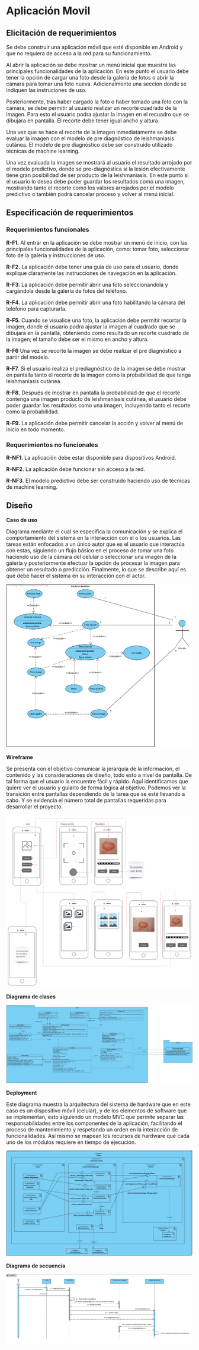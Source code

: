# Aplicación Movil




## Elicitación de requerimientos

Se debe construir una aplicación móvil que esté disponible en Android y que no requiera  de acceso a la red para su funcionamiento.

Al abrir la aplicación se debe mostrar un menú inicial que muestre las principales funcionalidades de la aplicación. En este punto el usuario debe tener la opción de cargar una foto desde la galería de fotos o abrir la cámara para tomar una foto nueva. Adicionalmente una seccion donde se indiquen las instruciones de uso.

Posteriormente, tras haber cargado la foto o haber tomado una foto con la cámara, se debe permitir al usuario realizar un recorte cuadrado de la imagen. Para esto el usuario podra ajustar la imagen en el recuadro que se dibujara en pantalla. El recorte debe tener igual ancho y altura.

Una vez que se hace el recorte  de la imagen inmediatamente se debe evaluar la imagen con el modelo de pre diagnóstico de leishmaniasis cutánea. El modelo de pre diagnóstico debe ser construido utilizado técnicas de machine learning.

Una vez evaluada la imagen se mostrará al usuario el resultado arrojado por el modelo predictivo, donde se pre-diagnóstica si la lesión efectivamente tiene gran posibilidad de ser producto de la leishmaniasis. En este punto si el usuario lo desea debe poder guardar los resultados como una imagen, mostrando tanto el recorte como los valores arrojados por el modelo predictivo o también podrá cancelar proceso y volver al menú inicial.


## Especificación de requerimientos

### Requerimientos funcionales

**R-F1.** Al entrar en la aplicación se debe mostrar un menú de inicio, con las principales funcionalidades de la aplicación, como: tomar foto, seleccionar foto de la galería y instrucciones de uso.

**R-F2.** La aplicación debe tener una guía de uso para el usuario, donde explique claramente las instrucciones de navegación en la aplicación.

**R-F3.** La aplicación debe permitir abrir una foto seleccionandola y cargándola desde la galería de fotos del teléfono.

**R-F4.** La aplicaciòn debe permitir abrir una foto habilitando la cámara del teléfono para capturarla.

**R-F5.** Cuando se visualice una foto, la aplicación debe permitir recortar la imagen, donde el usuario podra ajustar la imagen al cuadrado que se dibujara en la pantalla, obteniendo como resultado un recorte cuadrado de la imagen; el tamaño debe ser el mismo en ancho y altura. 

**R-F6** Una vez se recorte la imagen se debe realizar el pre diagnóstico a partir del modelo.

**R-F7.** Si el usuario realiza el prediagnóstico de la imagen se debe mostrar en pantalla tanto el recorte de la imagen como la probabilidad de que tenga leishmaniasis cutánea.

**R-F8.** Después de mostrar en pantalla la probabilidad de que el recorte contenga una imagen producto de leishmaniasis cutánea, el usuario debe poder guardar los resultados como una imagen, incluyendo tanto el recorte como la probabilidad.

**R-F9.**  La aplicación debe permitir cancelar la acción y volver al menú de inicio  en todo momento.


### Requerimientos no funcionales

**R-NF1.** La aplicación debe estar disponible para dispositivos Android.

**R-NF2.** La aplicación debe funcionar sin acceso a la red.

**R-NF3.** El modelo predictivo debe ser construido haciendo uso de técnicas de machine learning.


## Diseño

**Caso de uso**

Diagrama mediante el cual se especifica la comunicación y se explica el comportamiento del sistema en la interacción con el o los usuarios. Las tareas están enfocados a un único autor que es el usuario que interactúa con estas, siguiendo un flujo básico en el proceso de tomar una foto haciendo uso de la cámara del celular o seleccionar una imagen de la galería y posteriormente efectuar la opción de procesar la imagen para obtener un resultado o predicción. Finalmente, lo que se describe aquí es qué debe hacer el sistema en su interacción con el actor.

![](Diagramas/casoDeUso.jpg)



**Wireframe**

Se presenta con el objetivo comunicar la jerarquía de la información, el contenido y las consideraciones de diseño, todo esto a nivel de pantalla. De tal forma que el usuario la encuentre fácil y rápido. Aquí identificamos que quiere ver el usuario y guiarlo de forma lógica al objetivo. Podemos ver la transición entre pantallas dependiendo de la tarea que se esté llevando a cabo. Y se evidencia el número total de pantallas requeridas para desarrollar el proyecto.


![](Diagramas/Wireframing.jpg)



**Diagrama de clases**



![](Diagramas/ClassDiagram.jpg)



**Deployment**

Este diagrama muestra la arquitectura del sistema de hardware que en este caso es un dispositivo móvil (celular), y de los elementos de software que se implementan, esto siguiendo un modelo MVC que permite separar las responsabilidades entre los componentes de la aplicación, facilitando el proceso de mantenimiento y respetando un orden en la interacción de funcionalidades. Así mismo se mapean los recursos de hardware que cada uno de los módulos requiere en tiempo de ejecución.

![](Diagramas/DeploymentDiagram.jpg)


**Diagrama de secuencia**



![](Diagramas/secuencia_tomarFoto.png)





                                                           
                                                       

